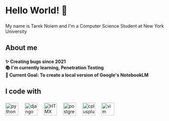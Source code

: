 <h1 align="left">Hello World! 👋</h1>

###

<p align="left">My name is Tarek Noiem and I'm a Computer Science Student at New York University</p>

###

<h2 align="left">About me</h2>

###

<h4 align="left">✨ Creating bugs since 2021<br>📚 I'm currently learning, Penetration Testing<br>🎯 Current Goal: To create a local version of Google's NotebookLM</h4>

###

<h2 align="left">I code with</h2>

###

<div align="left">
  <img src="https://cdn.jsdelivr.net/gh/devicons/devicon/icons/python/python-original.svg" height="40" alt="python logo"  />
  <img width="12" />
  <img src="https://cdn.jsdelivr.net/gh/devicons/devicon/icons/django/django-plain.svg" height="40" alt="django logo"  />
  <img width="12" />
  <img src="https://htmx.org/img/htmx.svg" height="40" alt="HTMX logo" />
  <img width="12" />
  <img src="https://cdn.jsdelivr.net/gh/devicons/devicon/icons/postgresql/postgresql-original.svg" height="40" alt="postgresql logo"  />
  <img width="12" />
  <img src="https://cdn.jsdelivr.net/gh/devicons/devicon/icons/cplusplus/cplusplus-original.svg" height="40" alt="cplusplus logo"  />
  <img width="12" />
  <img src="https://cdn.jsdelivr.net/gh/devicons/devicon/icons/vim/vim-original.svg" height="40" alt="vim logo"  /> 
</div>

###
